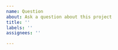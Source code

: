 ```yaml
---
name: Question
about: Ask a question about this project
title: ''
labels: ''
assignees: ''

---
```


